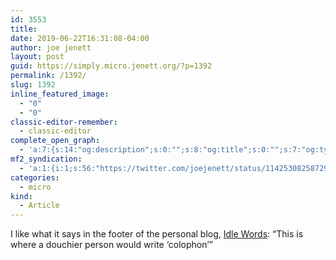 ```yaml
---
id: 3553
title: 
date: 2019-06-22T16:31:08-04:00
author: joe jenett
layout: post
guid: https://simply.micro.jenett.org/?p=1392
permalink: /1392/
slug: 1392
inline_featured_image:
  - "0"
  - "0"
classic-editor-remember:
  - classic-editor
complete_open_graph:
  - 'a:7:{s:14:"og:description";s:0:"";s:8:"og:title";s:0:"";s:7:"og:type";s:0:"";s:12:"twitter:card";s:7:"summary";s:15:"twitter:creator";s:0:"";s:19:"twitter:description";s:0:"";s:8:"og:image";s:0:"";}'
mf2_syndication:
  - 'a:1:{i:1;s:56:"https://twitter.com/joejenett/status/1142530825872953344";}'
categories:
  - micro
kind:
  - Article
---
```

I like what it says in the footer of the personal blog, [Idle Words](https://idlewords.com/ "Idle Words"): “This is where a douchier person would write &#8216;colophon’”
